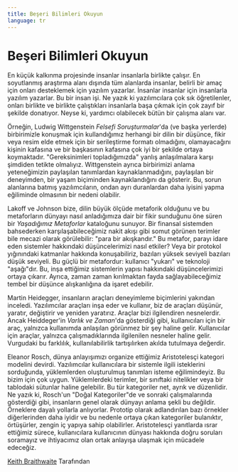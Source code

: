 ```yaml
---
title: Beşeri Bilimleri Okuyun
language: tr
---
```


# Beşeri Bilimleri Okuyun

En küçük kalkınma projesinde insanlar insanlarla birlikte çalışır. En soyutlanmış araştırma alanı dışında tüm alanlarda insanlar, belirli bir amaç için onları desteklemek için yazılım yazarlar. İnsanlar insanlar için insanlarla yazılım yazarlar. Bu bir insan işi. Ne yazık ki yazılımcılara çok sık öğretilenler, onları birlikte ve birlikte çalıştıkları insanlarla başa çıkmak için çok zayıf bir şekilde donatıyor. Neyse ki, yardımcı olabilecek bütün bir çalışma alanı var.

Örneğin, Ludwig Wittgenstein *Felsefi Soruşturmalar*'da (ve başka yerlerde) birbirimizle konuşmak için kullandığımız herhangi bir dilin bir düşünce, fikir veya resim elde etmek için bir serileştirme formatı olmadığını, olamayacağını kişinin kafasına ve bir başkasının kafasına çok iyi bir şekilde ortaya koymaktadır. "Gereksinimleri topladığımızda" yanlış anlaşılmalara karşı şimdiden tetikte olmalıyız. Wittgenstein ayrıca birbirimizi anlama yeteneğimizin paylaşılan tanımlardan kaynaklanmadığını, paylaşılan bir deneyimden, bir yaşam biçiminden kaynaklandığını da gösterir. Bu, sorun alanlarına batmış yazılımcıların, ondan ayrı duranlardan daha iyisini yapma eğiliminde olmasının bir nedeni olabilir.

Lakoff ve Johnson bize, dilin büyük ölçüde metaforik olduğunu ve bu metaforların dünyayı nasıl anladığımıza dair bir fikir sunduğunu öne süren bir *Yaşadığımız Metaforlar* kataloğunu sunuyor. Bir finansal sistemden bahsederken karşılaşabileceğimiz nakit akışı gibi somut görünen terimler bile mecazi olarak görülebilir: "para bir akışkandır." Bu metafor, parayı idare eden sistemler hakkındaki düşüncelerimizi nasıl etkiler? Veya bir protokol yığınındaki katmanlar hakkında konuşabiliriz, bazıları yüksek seviyeli bazıları düşük seviyeli. Bu güçlü bir metafordur: kullanıcı "yukarı" ve teknoloji "aşağı"dır. Bu, inşa ettiğimiz sistemlerin yapısı hakkındaki düşüncelerimizi ortaya çıkarır. Ayrıca, zaman zaman kırılmaktan fayda sağlayabileceğimiz tembel bir düşünce alışkanlığına da işaret edebilir.

Martin Heidegger, insanların araçları deneyimleme biçimlerini yakından inceledi. Yazılımcılar araçları inşa eder ve kullanır, biz de araçları düşünür, yaratır, değiştirir ve yeniden yaratırız. Araçlar bizi ilgilendiren nesnelerdir. Ancak Heiddeger'in *Varlık ve Zaman*'da gösterdiği gibi, kullanıcıları için bir araç, yalnızca kullanımda anlaşılan görünmez bir şey haline gelir. Kullanıcılar için araçlar, yalnızca çalışmadıklarında ilgilenilen nesneler haline gelir. Vurgudaki bu farklılık, kullanılabilirlik tartışılırken akılda tutulmaya değerdir.

Eleanor Rosch, dünya anlayışımızı organize ettiğimiz Aristotelesçi kategori modelini devirdi. Yazılımcılar kullanıcılara bir sistemle ilgili isteklerini sorduğunda, yüklemlerden oluşturulmuş tanımları isteme eğilimindeyiz. Bu bizim için çok uygun. Yüklemlerdeki terimler, bir sınıftaki nitelikler veya bir tablodaki sütunlar haline gelebilir. Bu tür kategoriler net, ayrık ve düzenlidir. Ne yazık ki, Rosch'un "Doğal Kategoriler"de ve sonraki çalışmalarında gösterdiği gibi, insanların genel olarak dünyayı anlama şekli bu değildir. Örneklere dayalı yollarla anlıyorlar. Prototip olarak adlandırılan bazı örnekler diğerlerinden daha iyidir ve bu nedenle ortaya çıkan kategoriler bulanıktır, örtüşürler, zengin iç yapıya sahip olabilirler. Aristotelesçi yanıtlarda ısrar ettiğimiz sürece, kullanıcılara kullanıcının dünyası hakkında doğru soruları soramayız ve ihtiyacımız olan ortak anlayışa ulaşmak için mücadele edeceğiz.

[Keith Braithwaite](http://programmer.97things.oreilly.com/wiki/index.php/Keith_Braithwaite) Tarafından